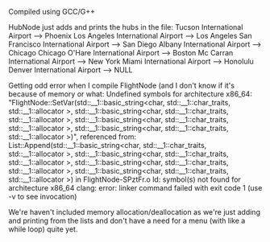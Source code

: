 Compiled using GCC/G++

HubNode just adds and prints the hubs in the file: 
Tucson International Airport --> Phoenix
Los Angeles International Airport --> Los Angeles
San Francisco International Airport --> San Diego
Albany International Airport --> Chicago
Chicago O'Hare International Airport --> Boston
Mc Carran International Airport --> New York
Miami International Airport --> Honolulu
Denver International Airport --> NULL

Getting odd error when I compile FlightNode (and I don't know if it's because of memory or what:
Undefined symbols for architecture x86_64:
  "FlightNode::SetVar(std::__1::basic_string<char, std::__1::char_traits<char>, std::__1::allocator<char> >, std::__1::basic_string<char, std::__1::char_traits<char>, std::__1::allocator<char> >, std::__1::basic_string<char, std::__1::char_traits<char>, std::__1::allocator<char> >, std::__1::basic_string<char, std::__1::char_traits<char>, std::__1::allocator<char> >)", referenced from:
      List::Append(std::__1::basic_string<char, std::__1::char_traits<char>, std::__1::allocator<char> >, std::__1::basic_string<char, std::__1::char_traits<char>, std::__1::allocator<char> >, std::__1::basic_string<char, std::__1::char_traits<char>, std::__1::allocator<char> >, std::__1::basic_string<char, std::__1::char_traits<char>, std::__1::allocator<char> >) in FlightNode-SPztFr.o
ld: symbol(s) not found for architecture x86_64
clang: error: linker command failed with exit code 1 (use -v to see invocation)

We're haven't included memory allocation/deallocation as we're just adding and printing from the lists and don't have a need for a menu (with like a while loop) quite yet. 

